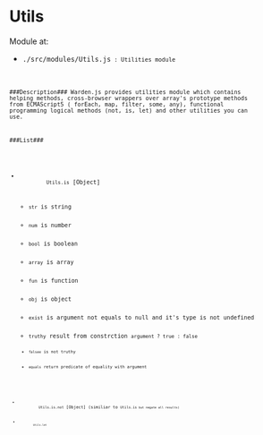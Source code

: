 Utils
=========

Module at: 
 - <code>./src/modules/Utils.js<code> : Utilities module

###Description###
 Warden.js provides utilities module which contains helping methods, cross-browser wrappers over array's prototype methods from ECMAScript5 ( forEach,  map, filter, some, any), functional programming logical methods (not, is, let) and other utilities you can use.

###List###
<ul>
	<li>
		<code>Utils.is</code> [Object] 
		<ul>
			<li><code>str</code> is string</li>
			<li><code>num</code> is number</li>
			<li><code>bool</code> is boolean</li>
			<li><code>array</code> is array</li>
			<li><code>fun</code> is function</li>
			<li><code>obj</code> is object</li>
			<li><code>exist</code> is argument not equals to null and it's type is not undefined</li>
			<li><code>truthy</code> result from constrction <code>argument ? true : false<code></li>
			<li><code>falsee</code> is not truthy</li>
			<li><code>equals</code> return predicate of equality with argument</li>
		</ul>
	</li>
	<li>
		<code>Utils.is.not</code> [Object] (similiar to <code>Utils.is<code> but negate all results)
	</li>
	<li>
		<code>Utils.let<code>
	</li>
</ul>
